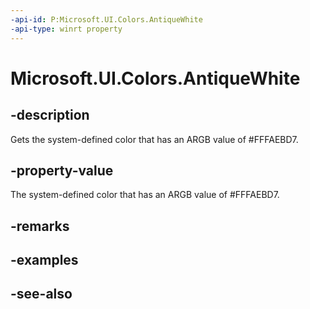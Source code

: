 ```yaml
---
-api-id: P:Microsoft.UI.Colors.AntiqueWhite
-api-type: winrt property
---
```


<!-- Property syntax
public Windows.UI.Color AntiqueWhite { get; }
-->

# Microsoft.UI.Colors.AntiqueWhite

## -description

Gets the system-defined color that has an ARGB value of #FFFAEBD7.

## -property-value

The system-defined color that has an ARGB value of #FFFAEBD7.

## -remarks

## -examples

## -see-also
